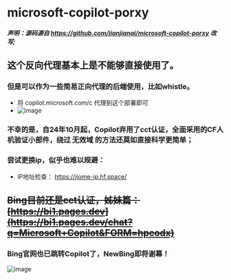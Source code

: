 # microsoft-copilot-porxy

##### 声明：源码源自 https://github.com/jianjianai/microsoft-copilot-porxy 改写;

## 这个反向代理基本上是不能够直接使用了。
### 但是可以作为一些简易正向代理的后端使用，比如whistle。
-  将 copilot.microsoft.com/c 代理到这个部署即可
-  ![image](https://github.com/user-attachments/assets/dbe462cd-4569-40e1-ac9d-aa2bcae57ff3)


### 不幸的是，自24年10月起，Copilot弃用了cct认证，全面采用的CF人机验证小部件，绕过 无效域 的方法还莫如直接科学更简单；
### 尝试更换ip，似乎也难以规避：
-    IP地址检查： https://jiome-ip.hf.space/

## ~~Bing目前还是cct认证，姊妹篇： [https://bi1.pages.dev](https://bi1.pages.dev/chat?q=Microsoft+Copilot&FORM=hpcodx)~~
### Bing官网也已跳转Copilot了，NewBing即将谢幕！
![image](https://github.com/user-attachments/assets/2073028d-3901-4713-a990-9a22ae781c1c)
